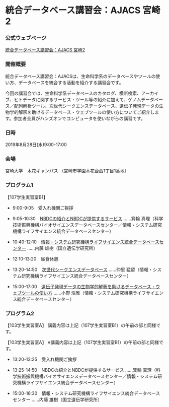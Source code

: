 # 統合データベース講習会：AJACS 宮崎2

### 公式ウェブページ
[統合データベース講習会：AJACS 宮崎2](https://biosciencedbc.jp/event/ajacs/ajacs78.html)  

### 開催概要
統合データベース講習会：AJACSは、生命科学系のデータベースやツールの使い方、データベースを統合する活動を紹介する講習会です。

今回の講習会では、生命科学系データベースのカタログ、横断検索、アーカイブ、ヒトデータに関するサービス・ツール等の紹介に加えて、ゲノムデータベース／配列解析ツール、次世代シークエンスデータベース、遺伝子発現データの生物学的解釈を助けるデータベース・ウェブツールの使い方についてご紹介します。参加者全員がハンズオンでコンピュータを使いながらの講習です。

### 日時
2019年8月28日(水)9:00-17:00

### 会場
宮崎大学　木花キャンパス
（宮崎市学園木花台西1丁目1番地）


### プログラム1
【107学生実習室B1】
- 9:00-9:05　受入れ機関ご挨拶

- 9:05-10:30　[NBDCの紹介とNBDCが提供するサービス](01_minowa)
……箕輪 真理（科学技術振興機構バイオサイエンスデータベースセンター／情報・システム研究機構ライフサイエンス統合データベースセンター）

- 10:40-12:10　[情報・システム研究機構ライフサイエンス統合データベースセンター](02_naito)
……内藤 雄樹（国立遺伝学研究所）

- 12:10-13:20　昼食休憩

- 13:20-14:50　[次世代シークエンスデータベース](03_nakazato)
……仲里 猛留（情報・システム研究機構ライフサイエンス統合データベースセンター）

- 15:00-17:00　[遺伝子発現データの生物学的解釈を助けるデータベース・ウェブツールの使い方](04_ono)
……小野 浩雅（情報・システム研究機構ライフサイエンス統合データベースセンター）

### プログラム2
【103学生実習室A】
 講義内容は上記（107学生実習室B1）の午前の部と同様です。

【103学生実習室A】
 ※講義内容は上記（107学生実習室B1）の午前の部と同様です。
 
- 13:20-13:25　受入れ機関ご挨拶

- 13:25-14:50　NBDCの紹介とNBDCが提供するサービス
……箕輪 真理（科学技術振興機構バイオサイエンスデータベースセンター／情報・システム研究機構ライフサイエンス統合データベースセンター）

- 15:00-16:30　情報・システム研究機構ライフサイエンス統合データベースセンター
……内藤 雄樹（国立遺伝学研究所）
